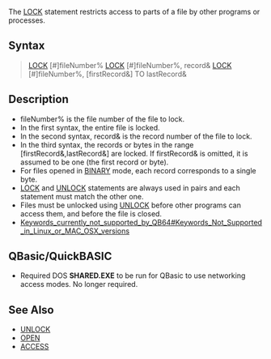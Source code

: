 The [LOCK](LOCK) statement restricts access to parts of a file by other programs or processes.


## Syntax

> [LOCK](LOCK) [#]fileNumber%
> [LOCK](LOCK) [#]fileNumber%, record&
> [LOCK](LOCK) [#]fileNumber%, [firstRecord&] TO lastRecord&


## Description

* fileNumber% is the file number of the file to lock.
* In the first syntax, the entire file is locked.
* In the second syntax, record& is the record number of the file to lock.
* In the third syntax, the records or bytes in the range [firstRecord&,lastRecord&] are locked. If firstRecord& is omitted, it is assumed to be one (the first record or byte).
* For files opened in [BINARY](BINARY) mode, each record corresponds to a single byte.
* [LOCK](LOCK) and [UNLOCK](UNLOCK) statements are always used in pairs and each statement must match the other one.
* Files must be unlocked using [UNLOCK](UNLOCK) before other programs can access them, and before the file is closed.
* [Keywords_currently_not_supported_by_QB64#Keywords_Not_Supported_in_Linux_or_MAC_OSX_versions](Keywords_currently_not_supported_by_QB64#Keywords_Not_Supported_in_Linux_or_MAC_OSX_versions)


## QBasic/QuickBASIC

* Required DOS **SHARED.EXE** to be run for QBasic to use networking access modes. No longer required.


## See Also

* [UNLOCK](UNLOCK)
* [OPEN](OPEN)
* [ACCESS](ACCESS)





